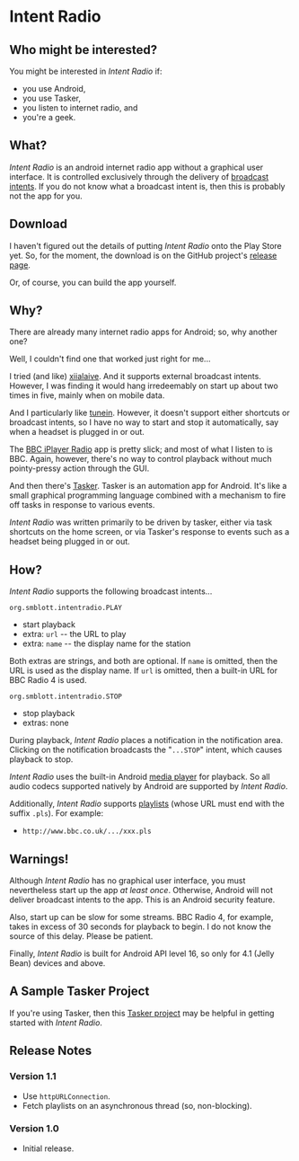 Intent Radio
============

Who might be interested?
------------------------

You might be interested in *Intent Radio* if:

- you use Android,
- you use Tasker,
- you listen to internet radio, and
- you're a geek.

What?
----

*Intent Radio* is an android internet radio app without a graphical user
interface.  It is controlled exclusively through the delivery of
[broadcast intents](http://developer.android.com/reference/android/content/BroadcastReceiver.html).
If you do not know what a broadcast intent is, then this is probably not the
app for you.

Download
--------

I haven't figured out the details of putting *Intent Radio* onto the Play
Store yet.  So, for the moment, the download is on the GitHub project's [release page](https://github.com/smblott-github/intent_radio/releases).

Or, of course, you can build the app yourself.

Why?
----

There are already many internet radio apps for Android; so, why another
one?

Well, I couldn't find one that worked just right for me...

I tried (and like) [xiialaive](http://xiialive.com/).  And it supports external
broadcast intents.  However, I was finding it would hang irredeemably
on start up about two times in five, mainly when on mobile data.

And I particularly like [tunein](http://tunein.com/).  However, it doesn't
support either shortcuts or broadcast intents, so I have no way to
start and stop it automatically, say when a headset is plugged in or
out.

The
[BBC iPlayer Radio](https://play.google.com/store/apps/details?id=uk.co.bbc.android.iplayerradio&hl=en)
app is pretty slick; and most of what I listen to is BBC.  Again, however,
there's no way to control playback without much pointy-pressy action through
the GUI.

And then there's [Tasker](http://tasker.dinglisch.net/).  Tasker is an
automation app for Android.  It's like a small graphical programming
language combined with a mechanism to fire off tasks in response to various
events.

*Intent Radio* was written primarily to be driven by tasker, either via
task shortcuts on the home screen, or via Tasker's response to events such as
a headset being plugged in or out.

How?
----

*Intent Radio* supports the following broadcast intents...

`org.smblott.intentradio.PLAY`

- start playback
- extra: `url` -- the URL to play
- extra: `name` -- the display name for the station

Both extras are strings, and both are optional.  If `name` is omitted,
then the URL is used as the display name.  If `url` is omitted, then
a built-in URL for BBC Radio 4 is used.

`org.smblott.intentradio.STOP`

- stop playback
- extras: none

During playback, *Intent Radio* places a notification in the notification
area.  Clicking on the notification broadcasts the "`...STOP`" intent, which
causes playback to stop.

*Intent Radio* uses the built-in Android
[media player](http://developer.android.com/reference/android/media/MediaPlayer.html) for playback.  So all audio codecs supported natively by Android
are supported by *Intent Radio*.

Additionally, *Intent Radio* supports
[playlists](http://en.wikipedia.org/wiki/PLS_(file_format)) (whose URL must
end with the suffix `.pls`).  For example:

- `http://www.bbc.co.uk/.../xxx.pls`

Warnings!
---------

Although *Intent Radio* has no graphical user interface, you must
nevertheless start up the app *at least once*.  Otherwise, Android will not
deliver broadcast intents to the app.  This is an Android security feature.

Also, start up can be slow for some streams.  BBC Radio 4, for example,
takes in excess of 30 seconds for playback to begin.  I do not know the
source of this delay.  Please be patient.

Finally, *Intent Radio* is built for Android API level 16, so only for 4.1
(Jelly Bean) devices and above.

A Sample Tasker Project
-----------------------

If you're using Tasker, then this [Tasker project](https://github.com/smblott-github/intent_radio/tree/master/misc) may
be helpful in getting started with *Intent Radio*.

Release Notes
-------------

### Version 1.1

- Use `httpURLConnection`.
- Fetch playlists on an asynchronous thread (so, non-blocking).

### Version 1.0

- Initial release.

